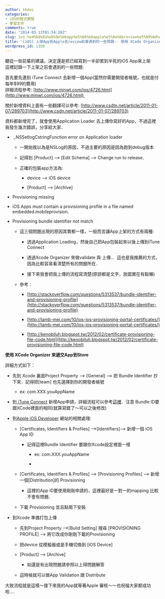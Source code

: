 ```yaml
---
author: kkdai
categories:
- iOS的程式開發
- 學習文件
comments: true
date: "2014-03-13T01:54:28Z"
slug: ios-%e4%b8%8a%e6%9e%b6app%e5%88%b0apple%e5%8e%bbreview%e5%89%8d%e6%9c%83%e9%81%87%e5%88%b0%e7%9a%84%e4%b8%80%e4%ba%9b%e5%95%8f%e9%a1%8c-%e4%bd%bf%e7%94%a8-xcode-organizer-%e4%be%86%e9%81%9e
title: '[iOS] 上架App到Apple去review前會遇到的一些問題-- 使用 XCode Organizer 來遞交App到Store'
wordpress_id: 1350
---
```


聽從一些前輩的建議，決定還是把已經寫到一半卻累到半死的iOS App來上架  
這裡記錄一下上架之前會遇到的一些問題: 




首先要先連到 iTune Connect 去新增一個App(當然你需要開發者帳號，也就是付每年$99的費用)  
詳細流程參考: [http://www.minwt.com/ios/4726.html](http://www.minwt.com/ios/4726.html) 




關於新增資料上面有一些翻譯可以參考: [http://www.csdtn.net/article/2011-01-07/289703](http://www.csdn.net/article/2011-01-07/289703)




資料都新增完了，就會使用Application Loader 去上傳你寫好的App，不過這裡我發生幾次錯誤，分享給大家．






  *  _NSSetlogCstringFunction error on Application loader



    * 一開始我以為是NSLog的原因，不過主要的原因是因為跑到debug版本


    * 記得到 [Product] —> [Edit Schema] —> Change run to release．


    * 正確的包裝app方法為:



      * device —> iOS device


      * [Product] —> [Archive]




  * Provisioning missing 


  * iOS Apps must contain a provisioning profile in a file named embedded.mobileprovision.


  * Provisioning bundle identifier not match



    * 這三個問題出現的原因其實都一樣，一般而言讓App上架的方式有兩種:



      * 透過Application Loading，然後自己把App包裝起來以後上傳到iTune Connect


      * 透過Xcode Organizer 來做validate 與 上傳...  這也是我推薦的方式，因為比較容易看清楚所有的問題所在．


      * 接下來我會把我上傳的流程寫清楚(原諒都是文字，放圖實在有點懶)



    * 參考：



      * [http://stackoverflow.com/questions/5313537/bundle-identifier-and-provisioning-profile](http://stackoverflow.com/questions/5313537/bundle-identifier-and-provisioning-profile)


      * [http://lamb-mei.com/10/ios-ios-provisioning-portal-certificates/](http://lamb-mei.com/10/ios-ios-provisioning-portal-certificates/)


      * [http://kenobiluh.blogspot.tw/2012/02/certificate-provisioning-file-code.html](http://kenobiluh.blogspot.tw/2012/02/certificate-provisioning-file-code.html)






**使用 XCode Organizer 來遞交App到Store**




詳細方式如下：






  * 先到 Xcode 裏面Project Property —> [General] —> 把 Bundle Identifier 抄下來．記得把[team] 也先選擇到你的開發者帳號



    * ex: com.XXX.youAppName



  * 到[ iTune Connect](https://www.google.com.tw/url?sa=t&rct=j&q=&esrc=s&source=web&cd=1&cad=rja&uact=8&ved=0CC0QFjAA&url=https%3A%2F%2Fitunesconnect.apple.com%2F&ei=WQ8hU_HsFY-ElAWI8oHABQ&usg=AFQjCNFepkqe89lSXO97jEa4MMdkHfX0RQ&sig2=XAW1MYEr3g8JyBPnZH7Gig) 新增App申請，詳細流程可以參考[這裡](http://www.minwt.com/ios/4726.html)．注意 Bundle ID要跟XCode裡面的相同(就算寫錯了～可以之後修改)


  * 到[Apple iOS Developer](https://www.google.com.tw/url?sa=t&rct=j&q=&esrc=s&source=web&cd=1&cad=rja&uact=8&ved=0CC0QFjAA&url=https%3A%2F%2Fdeveloper.apple.com%2Fdevcenter%2Fios%2Findex.action&ei=QQ0hU8bOJMS3kAXazoHwBQ&usg=AFQjCNHxDaTP5oikxWseNxH-LYQjY4P28g&sig2=6PxJWQZV_XJp5CqvXeEf5g) 網站的相關處理:



    * [Certificates, Identifiers & Profiles] —>[Identifiers]—> 新增一個 iOS App ID



      * 記得這裡Bundle Identifier 要跟你Xcode設定裡面一樣



        * ex: com.XXX.youAppName


        * 



    * [Certificates, Identifiers & Profiles] —> [Provisioning Profiles] —> 新增一個[Distribution]的 Provisioning



      * 這裡的App ID要使用剛剛申請的，這裡最好是一對一的mapping 比較不會有問題．



    * 下載 Provisioning 並且點兩下安裝



  * 到Xcode 準備打包上傳



    * 先到Project Property —>[Build Setting] 搜尋 [PROVISIONING PROFILE] —> 將它改成你剛剛下載的Provisioning


    * 把device 從模擬器或是手機切換到 [iOS Device]


    * [Product] —> [Archive]



      * 如還是有出現問題請參照以上得問題解答



    * 這時候就可以做App Validation 跟 Distribute 





大致流程就是這樣～接下來我的App就等著Apple 審核～～也祝福大家都成功啦.... 
